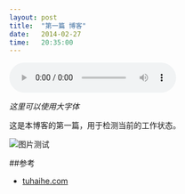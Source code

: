 ```yaml
---
layout: post
title:  "第一篇 博客"
date:   2014-02-27
time:   20:35:00
---
```

<audio controls=true autoplay="true">
  <source src="{{ site.defmusic }}">
</audio>

*这里可以使用大字体*

这是本博客的第一篇，用于检测当前的工作状态。

<img src="http://rootkiter.github.io/image/test.jpg" title="图片测试" align="center">

##参考

* [tuhaihe.com][1]

[1]: http://tuhaihe.com

